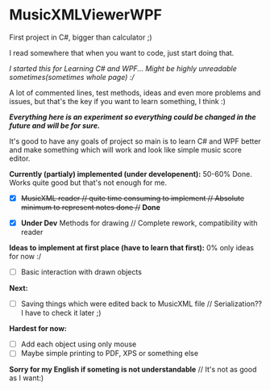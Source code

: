 # MusicXMLViewerWPF
First project in C#, bigger than calculator ;)

I read somewhere that when you want to code, just start doing that.

_I started this for Learning C# and WPF... Might be highly unreadable sometimes(sometimes whole page) :/_

A lot of commented lines, test methods, ideas and even more problems and issues, but that's the key if you want to learn something, I think :)

**_Everything here is an experiment so everything could be changed in the future and will be for sure._**

It's good to have any goals of project so main is to learn C# and WPF better and make something which will work and look like simple music score editor.

**Currently (partialy) implemented (under developenent):**       50-60% Done.  Works quite good but that's not enough for me. 
   - [x] ~~MusicXML reader // quite time consuming to implement // Absolute minimum to represent notes done //~~ **Done**

   - [x] **Under Dev** Methods for drawing  // Complete rework, compatibility with reader
 
**Ideas to implement at first place (have to learn that first):**  0% only ideas for now :/

   - [ ] Basic interaction with drawn objects

**Next:**                                               
  - [ ] Saving things which were edited back to MusicXML file // Serialization?? I have to check it later ;) 
    
**Hardest for now:**  
  - [ ] Add each object using only mouse 
  - [ ] Maybe simple printing to PDF, XPS or something else
 
**Sorry for my English if someting is not understandable** // It's not as good as I want:)
